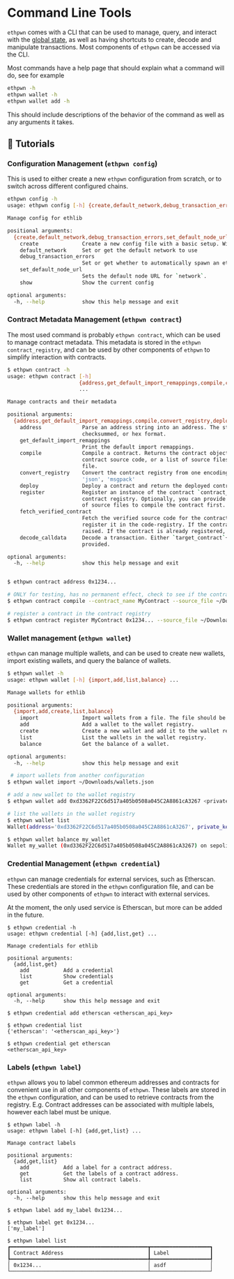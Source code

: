 # Command Line Tools
`ethpwn` comes with a CLI that can be used to manage, query, and interact with the [global state](/ethpwn/ethpwn/global_state/), as well as having shortcuts to create, decode and manipulate transactions. Most components of `ethpwn` can be accessed via the CLI.

Most commands have a help page that should explain what a command will do, see for example
```bash
ethpwn -h
ethpwn wallet -h
ethpwn wallet add -h
```
This should include descriptions of the behavior of the command as well as any arguments it takes.

## 🐥 Tutorials


### Configuration Management (`ethpwn config`)
This is used to either create a new `ethpwn` configuration from scratch, or to switch across different configured chains.

```bash
ethpwn config -h
usage: ethpwn config [-h] {create,default_network,debug_transaction_errors,set_default_node_url,show} ...

Manage config for ethlib

positional arguments:
  {create,default_network,debug_transaction_errors,set_default_node_url,show}
    create              Create a new config file with a basic setup. Will interactively prompt you for the necessary information.
    default_network     Set or get the default network to use
    debug_transaction_errors
                        Set or get whether to automatically spawn an ethdbg shell if a transaction fails.
    set_default_node_url
                        Sets the default node URL for `network`.
    show                Show the current config

optional arguments:
  -h, --help            show this help message and exit

```


### Contract Metadata Management (`ethpwn contract`)

The most used command is probably `ethpwn contract`, which can be used to manage contract metadata. This metadata is stored in the `ethpwn contract_registry`, and can be used by other components of `ethpwn` to simplify interaction with contracts.

```bash
$ ethpwn contract -h
usage: ethpwn contract [-h]
                       {address,get_default_import_remappings,compile,convert_registry,deploy,register,fetch_verified_contract,decode_calldata}
                       ...

Manage contracts and their metadata

positional arguments:
  {address,get_default_import_remappings,compile,convert_registry,deploy,register,fetch_verified_contract,decode_calldata}
    address             Parse an address string into an address. The string can be in checksummed, non-
                        checksummed, or hex format.
    get_default_import_remappings
                        Print the default import remappings.
    compile             Compile a contract. Returns the contract object. Optionally, you can provide the
                        contract source code, or a list of source files to compile the contract on the
                        file.
    convert_registry    Convert the contract registry from one encoding to another. Valid encodings:
                        'json', 'msgpack'
    deploy              Deploy a contract and return the deployed contract instance.
    register            Register an instance of the contract `contract_name` at `contract_address` in the
                        contract registry. Optionally, you can provide the contract source code, or a list
                        of source files to compile the contract first.
    fetch_verified_contract
                        Fetch the verified source code for the contract at `address` from Etherscan and
                        register it in the code-registry. If the contract is not verified, an error is
                        raised. If the contract is already registered, it is returned.
    decode_calldata     Decode a transaction. Either `target_contract`+`calldata` or `tx_hash` must be
                        provided.

optional arguments:
  -h, --help            show this help message and exit


$ ethpwn contract address 0x1234...

# ONLY for testing, has no permanent effect, check to see if the contract compiles
$ ethpwn contract compile --contract_name MyContract --source_file ~/Downloads/MyContract.sol

# register a contract in the contract registry
$ ethpwn contract register MyContract 0x1234... --source_file ~/Downloads/MyContract.sol
```

### Wallet management (`ethpwn wallet`)

`ethpwn` can manage multiple wallets, and can be used to create new wallets, import existing wallets, and query the balance of wallets.

```bash
$ ethpwn wallet -h
usage: ethpwn wallet [-h] {import,add,list,balance} ...

Manage wallets for ethlib

positional arguments:
  {import,add,create,list,balance}
    import              Import wallets from a file. The file should be a JSON file with a list of wallet objects.
    add                 Add a wallet to the wallet registry.
    create              Create a new wallet and add it to the wallet registry.
    list                List the wallets in the wallet registry.
    balance             Get the balance of a wallet.

optional arguments:
  -h, --help            show this help message and exit

 # import wallets from another configuration
$ ethpwn wallet import ~/Downloads/wallets.json

# add a new wallet to the wallet registry
$ ethpwn wallet add 0xd3362F22C6d517a405b0508a045C2A8861cA3267 <private_key> --name my_wallet --description "The best wallet ever" --network sepolia

# list the wallets in the wallet registry
$ ethpwn wallet list
Wallet(address='0xd3362F22C6d517a405b0508a045C2A8861cA3267', private_key=<blinded>, name='my_wallet', description="The best wallet ever", network='sepolia')

$ ethpwn wallet balance my_wallet
Wallet my_wallet (0xd3362F22C6d517a405b0508a045C2A8861cA3267) on sepolia has 4.784452377989923737 ether (4784452377989923737 wei)
```

### Credential Management (`ethpwn credential`)

`ethpwn` can manage credentials for external services, such as Etherscan. These credentials are stored in the `ethpwn` configuration file, and can be used by other components of `ethpwn` to interact with external services.

At the moment, the only used service is Etherscan, but more can be added in the future.

```
$ ethpwn credential -h
usage: ethpwn credential [-h] {add,list,get} ...

Manage credentials for ethlib

positional arguments:
  {add,list,get}
    add           Add a credential
    list          Show credentials
    get           Get a credential

optional arguments:
  -h, --help      show this help message and exit

$ ethpwn credential add etherscan <etherscan_api_key>

$ ethpwn credential list
{'etherscan': '<etherscan_api_key>'}

$ ethpwn credential get etherscan
<etherscan_api_key>
```

### Labels (`ethpwn label`)

`ethpwn` allows you to label common ethereum addresses and contracts for convenient use in all other components of `ethpwn`. These labels are stored in the `ethpwn` configuration, and can be used to retrieve contracts from the registry. E.g. Contract addresses can be associated with multiple labels, however each label must be unique.

```
$ ethpwn label -h
usage: ethpwn label [-h] {add,get,list} ...

Manage contract labels

positional arguments:
  {add,get,list}
    add           Add a label for a contract address.
    get           Get the labels of a contract address.
    list          Show all contract labels.

optional arguments:
  -h, --help      show this help message and exit

$ ethpwn label add my_label 0x1234...

$ ethpwn label get 0x1234...
['my_label']

$ ethpwn label list
┏━━━━━━━━━━━━━━━━━━━━━━━━━━━━━━━━━━━━━━━━━━━━┳━━━━━━━━━━━━━━━━━━━┓
┃ Contract Address                           ┃ Label             ┃
┡━━━━━━━━━━━━━━━━━━━━━━━━━━━━━━━━━━━━━━━━━━━━╇━━━━━━━━━━━━━━━━━━━┩
│ 0x1234...                                  │ asdf              │
└────────────────────────────────────────────┴───────────────────┘
```